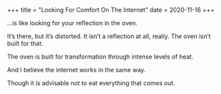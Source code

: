 +++
title = "Looking For Comfort On The Internet"
date = 2020-11-16
+++

…is like looking for your reflection in the oven.&nbsp;

It’s there, but it’s distorted. It isn’t a reflection at all, really. The oven isn’t built for that.&nbsp;

The oven is built for transformation through intense levels of heat.

And I believe the internet works in the same way.&nbsp;

Though it is advisable not to eat everything that comes out.